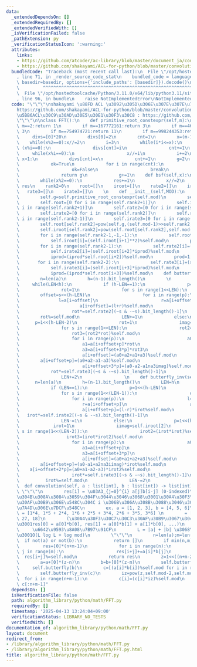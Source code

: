 ```yaml
---
data:
  _extendedDependsOn: []
  _extendedRequiredBy: []
  _extendedVerifiedWith: []
  _isVerificationFailed: false
  _pathExtension: py
  _verificationStatusIcon: ':warning:'
  attributes:
    links:
    - https://github.com/atcoder/ac-library/blob/master/document_ja/convolution.md
    - https://github.com/shakayami/ACL-for-python/blob/master/convolution.py
  bundledCode: "Traceback (most recent call last):\n  File \"/opt/hostedtoolcache/Python/3.11.0/x64/lib/python3.11/site-packages/onlinejudge_verify/documentation/build.py\"\
    , line 71, in _render_source_code_stat\n    bundled_code = language.bundle(stat.path,\
    \ basedir=basedir, options={'include_paths': [basedir]}).decode()\n          \
    \         ^^^^^^^^^^^^^^^^^^^^^^^^^^^^^^^^^^^^^^^^^^^^^^^^^^^^^^^^^^^^^^^^^^^^^^^^^^^^^^^^^\n\
    \  File \"/opt/hostedtoolcache/Python/3.11.0/x64/lib/python3.11/site-packages/onlinejudge_verify/languages/python.py\"\
    , line 96, in bundle\n    raise NotImplementedError\nNotImplementedError\n"
  code: "\"\"\"\nshakayami \u88FD ACL \u3092\u305D\u306E\u307E\u307E\u7A83\u76D7\n\
    https://github.com/shakayami/ACL-for-python/blob/master/convolution.py\n\u672C\
    \u5BB6ACL\u30C9\u30AD\u30E5\u30E1\u30F3\u30C8 : https://github.com/atcoder/ac-library/blob/master/document_ja/convolution.md\n\
    \"\"\"\n\nclass FFT():\n    def primitive_root_constexpr(self,m):\n        if\
    \ m==2:return 1\n        if m==167772161:return 3\n        if m==469762049:return\
    \ 3\n        if m==754974721:return 11\n        if m==998244353:return 3\n   \
    \     divs=[0]*20\n        divs[0]=2\n        cnt=1\n        x=(m-1)//2\n    \
    \    while(x%2==0):x//=2\n        i=3\n        while(i*i<=x):\n            if\
    \ (x%i==0):\n                divs[cnt]=i\n                cnt+=1\n           \
    \     while(x%i==0):\n                    x//=i\n            i+=2\n        if\
    \ x>1:\n            divs[cnt]=x\n            cnt+=1\n        g=2\n        while(1):\n\
    \            ok=True\n            for i in range(cnt):\n                if pow(g,(m-1)//divs[i],m)==1:\n\
    \                    ok=False\n                    break\n            if ok:\n\
    \                return g\n            g+=1\n    def bsf(self,x):\n        res=0\n\
    \        while(x%2==0):\n            res+=1\n            x//=2\n        return\
    \ res\n    rank2=0\n    root=[]\n    iroot=[]\n    rate2=[]\n    irate2=[]\n \
    \   rate3=[]\n    irate3=[]\n    \n    def __init__(self,MOD):\n        self.mod=MOD\n\
    \        self.g=self.primitive_root_constexpr(self.mod)\n        self.rank2=self.bsf(self.mod-1)\n\
    \        self.root=[0 for i in range(self.rank2+1)]\n        self.iroot=[0 for\
    \ i in range(self.rank2+1)]\n        self.rate2=[0 for i in range(self.rank2)]\n\
    \        self.irate2=[0 for i in range(self.rank2)]\n        self.rate3=[0 for\
    \ i in range(self.rank2-1)]\n        self.irate3=[0 for i in range(self.rank2-1)]\n\
    \        self.root[self.rank2]=pow(self.g,(self.mod-1)>>self.rank2,self.mod)\n\
    \        self.iroot[self.rank2]=pow(self.root[self.rank2],self.mod-2,self.mod)\n\
    \        for i in range(self.rank2-1,-1,-1):\n            self.root[i]=(self.root[i+1]**2)%self.mod\n\
    \            self.iroot[i]=(self.iroot[i+1]**2)%self.mod\n        prod=1;iprod=1\n\
    \        for i in range(self.rank2-1):\n            self.rate2[i]=(self.root[i+2]*prod)%self.mod\n\
    \            self.irate2[i]=(self.iroot[i+2]*iprod)%self.mod\n            prod=(prod*self.iroot[i+2])%self.mod\n\
    \            iprod=(iprod*self.root[i+2])%self.mod\n        prod=1;iprod=1\n \
    \       for i in range(self.rank2-2):\n            self.rate3[i]=(self.root[i+3]*prod)%self.mod\n\
    \            self.irate3[i]=(self.iroot[i+3]*iprod)%self.mod\n            prod=(prod*self.iroot[i+3])%self.mod\n\
    \            iprod=(iprod*self.root[i+3])%self.mod\n    def butterfly(self,a):\n\
    \        n=len(a)\n        h=(n-1).bit_length()\n        \n        LEN=0\n   \
    \     while(LEN<h):\n            if (h-LEN==1):\n                p=1<<(h-LEN-1)\n\
    \                rot=1\n                for s in range(1<<LEN):\n            \
    \        offset=s<<(h-LEN)\n                    for i in range(p):\n         \
    \               l=a[i+offset]\n                        r=a[i+offset+p]*rot\n \
    \                       a[i+offset]=(l+r)%self.mod\n                        a[i+offset+p]=(l-r)%self.mod\n\
    \                    rot*=self.rate2[(~s & -~s).bit_length()-1]\n            \
    \        rot%=self.mod\n                LEN+=1\n            else:\n          \
    \      p=1<<(h-LEN-2)\n                rot=1\n                imag=self.root[2]\n\
    \                for s in range(1<<LEN):\n                    rot2=(rot*rot)%self.mod\n\
    \                    rot3=(rot2*rot)%self.mod\n                    offset=s<<(h-LEN)\n\
    \                    for i in range(p):\n                        a0=a[i+offset]\n\
    \                        a1=a[i+offset+p]*rot\n                        a2=a[i+offset+2*p]*rot2\n\
    \                        a3=a[i+offset+3*p]*rot3\n                        a1na3imag=(a1-a3)%self.mod*imag\n\
    \                        a[i+offset]=(a0+a2+a1+a3)%self.mod\n                \
    \        a[i+offset+p]=(a0+a2-a1-a3)%self.mod\n                        a[i+offset+2*p]=(a0-a2+a1na3imag)%self.mod\n\
    \                        a[i+offset+3*p]=(a0-a2-a1na3imag)%self.mod\n        \
    \            rot*=self.rate3[(~s & -~s).bit_length()-1]\n                    rot%=self.mod\n\
    \                LEN+=2\n                \n    def butterfly_inv(self,a):\n  \
    \      n=len(a)\n        h=(n-1).bit_length()\n        LEN=h\n        while(LEN):\n\
    \            if (LEN==1):\n                p=1<<(h-LEN)\n                irot=1\n\
    \                for s in range(1<<(LEN-1)):\n                    offset=s<<(h-LEN+1)\n\
    \                    for i in range(p):\n                        l=a[i+offset]\n\
    \                        r=a[i+offset+p]\n                        a[i+offset]=(l+r)%self.mod\n\
    \                        a[i+offset+p]=(l-r)*irot%self.mod\n                 \
    \   irot*=self.irate2[(~s & -~s).bit_length()-1]\n                    irot%=self.mod\n\
    \                LEN-=1\n            else:\n                p=1<<(h-LEN)\n   \
    \             irot=1\n                iimag=self.iroot[2]\n                for\
    \ s in range(1<<(LEN-2)):\n                    irot2=(irot*irot)%self.mod\n  \
    \                  irot3=(irot*irot2)%self.mod\n                    offset=s<<(h-LEN+2)\n\
    \                    for i in range(p):\n                        a0=a[i+offset]\n\
    \                        a1=a[i+offset+p]\n                        a2=a[i+offset+2*p]\n\
    \                        a3=a[i+offset+3*p]\n                        a2na3iimag=(a2-a3)*iimag%self.mod\n\
    \                        a[i+offset]=(a0+a1+a2+a3)%self.mod\n                \
    \        a[i+offset+p]=(a0-a1+a2na3iimag)*irot%self.mod\n                    \
    \    a[i+offset+2*p]=(a0+a1-a2-a3)*irot2%self.mod\n                        a[i+offset+3*p]=(a0-a1-a2na3iimag)*irot3%self.mod\n\
    \                    irot*=self.irate3[(~s & -~s).bit_length()-1]\n          \
    \          irot%=self.mod\n                LEN-=2\n                \n    \n  \
    \  def convolution(self, a : list[int], b : list[int]) -> list[int]:\n       \
    \ \"\"\"\n        res[i] = \u03A3_{j=0}^{i} a[j]b[i-j] (0-indexed)\n        \u308F\
    \u304B\u308A\u3084\u3059\u304F\u3044\u3046\u3068\u3001\u30A4\u30F3\u30C7\u30C3\
    \u30AF\u30B9\u306E\u548C\u304C i \u306B\u306A\u308B\u3088\u3046\u306A a, b \u306E\
    \u7A4D\u306E\u7DCF\u548C\n        ex. a = [1, 2, 3], b = [4, 5, 6]\n        res\
    \ = [1*4, 1*5 + 2*4, 1*6 + 2*5 + 3*4, 2*6 + 3*5, 3*6] \n        = [4, 13, 28,\
    \ 27, 18]\n        (\u30A4\u30F3\u30C7\u30C3\u30AF\u30B9\u3067\u3044\u3046\u3068\
    \u3001res[0] = a[0]*b[0], res[1] = a[0]*b[1] + a[1]*b[0], ...)\n        \n   \
    \     \u6642\u9593\u8A08\u7B97\u91CF\n        L = |a| + |b| \u3068\u3057\u3066\
    \u3001O(L log L + log mod)\n        \"\"\"\n        n=len(a);m=len(b)\n      \
    \  if not(a) or not(b):\n            return []\n        if min(n,m)<=40:\n   \
    \         res=[0]*(n+m-1)\n            for i in range(n):\n                for\
    \ j in range(m):\n                    res[i+j]+=a[i]*b[j]\n                  \
    \  res[i+j]%=self.mod\n            return res\n        z=1<<((n+m-2).bit_length())\n\
    \        a=a+[0]*(z-n)\n        b=b+[0]*(z-m)\n        self.butterfly(a)\n   \
    \     self.butterfly(b)\n        c=[(a[i]*b[i])%self.mod for i in range(z)]\n\
    \        self.butterfly_inv(c)\n        iz=pow(z,self.mod-2,self.mod)\n      \
    \  for i in range(n+m-1):\n            c[i]=(c[i]*iz)%self.mod\n        return\
    \ c[:n+m-1]"
  dependsOn: []
  isVerificationFile: false
  path: algorithm_library/python/math/FFT.py
  requiredBy: []
  timestamp: '2025-04-13 13:24:04+09:00'
  verificationStatus: LIBRARY_NO_TESTS
  verifiedWith: []
documentation_of: algorithm_library/python/math/FFT.py
layout: document
redirect_from:
- /library/algorithm_library/python/math/FFT.py
- /library/algorithm_library/python/math/FFT.py.html
title: algorithm_library/python/math/FFT.py
---
```

